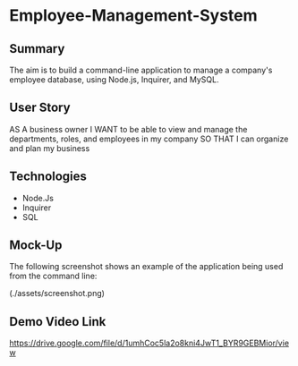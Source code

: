 
  # Employee-Management-System

## Summary

The aim is to build a command-line application to manage a company's employee database, using Node.js, Inquirer, and MySQL.


## User Story


AS A business owner
I WANT to be able to view and manage the departments, roles, and employees in my company
SO THAT I can organize and plan my business

## Technologies
* Node.Js
* Inquirer
* SQL

## Mock-Up

The following screenshot shows an example of the application being used from the command line:

(./assets/screenshot.png)

## Demo Video Link
https://drive.google.com/file/d/1umhCoc5la2o8kni4JwT1_BYR9GEBMior/view

